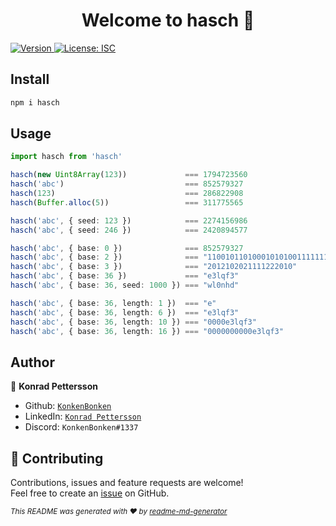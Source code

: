 <h1 align="center">Welcome to hasch 👋</h1>
<p>
  <a href="https://www.npmjs.com/package/hasch" target="_blank">
    <img alt="Version" src="https://img.shields.io/npm/v/hasch.svg">
  </a>
  <a href="#" target="_blank">
    <img alt="License: ISC" src="https://img.shields.io/badge/License-ISC-yellow.svg" />
  </a>
</p>

## Install

```sh
npm i hasch
```

## Usage

```ts
import hasch from 'hasch'

hasch(new Uint8Array(123))             === 1794723560
hasch('abc')                           === 852579327
hasch(123)                             === 286822908
hasch(Buffer.alloc(5))                 === 311775565

hasch('abc', { seed: 123 })            === 2274156986 
hasch('abc', { seed: 246 })            === 2420894577

hasch('abc', { base: 0 })              === 852579327
hasch('abc', { base: 2 })              === "110010110100010101001111111111"
hasch('abc', { base: 3 })              === "2012102021111222010"
hasch('abc', { base: 36 })             === "e3lqf3"
hasch('abc', { base: 36, seed: 1000 }) === "wl0nhd"

hasch('abc', { base: 36, length: 1 })  === "e"
hasch('abc', { base: 36, length: 6 })  === "e3lqf3"
hasch('abc', { base: 36, length: 10 }) === "0000e3lqf3"
hasch('abc', { base: 36, length: 16 }) === "0000000000e3lqf3"

```

## Author

👤 **Konrad Pettersson**

- Github: [`KonkenBonken`](https://github.com/KonkenBonken)
- LinkedIn: [`Konrad Pettersson`](https://linkedin.com/in/konrad-pettersson-167144206)
- Discord: `KonkenBonken#1337`

## 🤝 Contributing

Contributions, issues and feature requests are welcome!<br />Feel free to create an [issue](https://github.com/KonkenBonken/hasch/issues) on GitHub.

<sub>_This README was generated with ❤️ by [readme-md-generator](https://github.com/kefranabg/readme-md-generator)_</sub>
